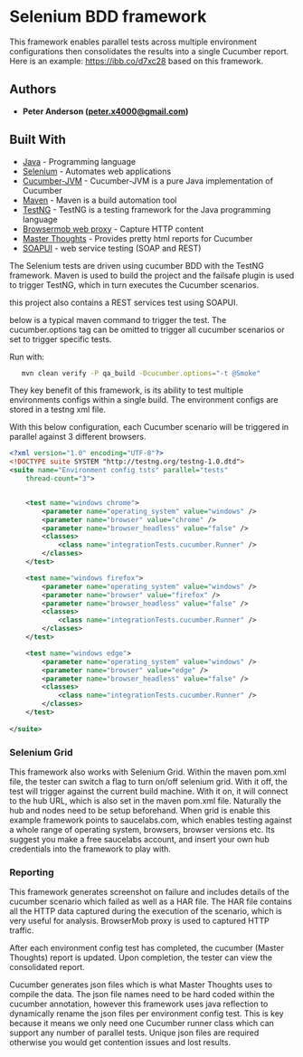 # Selenium BDD framework 

This framework enables parallel tests across multiple environment configurations then consolidates the results into a single Cucumber report. Here is an example: https://ibb.co/d7xc28 based on this framework.

## Authors

* **Peter Anderson (peter.x4000@gmail.com)** 

## Built With

* [Java](https://en.wikipedia.org/wiki/Java_(programming_language)) - Programming language
* [Selenium](https://en.wikipedia.org/wiki/Selenium_(software)) - Automates web applications
* [Cucumber-JVM](https://github.com/cucumber/cucumber-jvm) - Cucumber-JVM is a pure Java implementation of Cucumber
* [Maven](https://en.wikipedia.org/wiki/Apache_Maven) - Maven is a build automation tool
* [TestNG](https://en.wikipedia.org/wiki/TestNG) - TestNG is a testing framework for the Java programming language
* [Browsermob web proxy](https://github.com/lightbody/browsermob-proxy) - Capture HTTP content
* [Master Thoughts](https://mvnrepository.com/artifact/net.masterthought/cucumber-reporting) - Provides pretty html reports for Cucumber
* [SOAPUI](https://en.wikipedia.org/wiki/SoapUI) - web service testing (SOAP and REST)


The Selenium tests are driven using cucumber BDD with the TestNG framework. 
Maven is used to build the project and the failsafe plugin is used to trigger TestNG, which in turn executes the Cucumber scenarios.  

this project also contains a REST services test using SOAPUI. 

below is a typical maven command to trigger the test. The cucumber.options tag can be omitted to trigger all cucumber scenarios or set to trigger specific tests.   

Run with:
```bash
   mvn clean verify -P qa_build -Dcucumber.options="-t @Smoke"
```

They key benefit of this framework, is its ability to test multiple environments configs within a single build. 
The environment configs are stored in a testng xml file. 

With this below configuration, each Cucumber scenario will be triggered in parallel against 3 different browsers.
```xml
<?xml version="1.0" encoding="UTF-8"?>
<!DOCTYPE suite SYSTEM "http://testng.org/testng-1.0.dtd">
<suite name="Environment config tsts" parallel="tests"
	thread-count="3">


	<test name="windows chrome">
		<parameter name="operating_system" value="windows" />
		<parameter name="browser" value="chrome" />
		<parameter name="browser_headless" value="false" />
		<classes>
			<class name="integrationTests.cucumber.Runner" />
		</classes>
	</test>

	<test name="windows firefox">
		<parameter name="operating_system" value="windows" />
		<parameter name="browser" value="firefox" />
		<parameter name="browser_headless" value="false" />
		<classes>
			<class name="integrationTests.cucumber.Runner" />
		</classes>
	</test>

	<test name="windows edge">
		<parameter name="operating_system" value="windows" />
		<parameter name="browser" value="edge" />
		<parameter name="browser_headless" value="false" />
		<classes>
			<class name="integrationTests.cucumber.Runner" />
		</classes>
	</test>
	
</suite>
```

### Selenium Grid

This framework also works with Selenium Grid. Within the maven pom.xml file, the tester can switch a flag to turn on/off selenium grid. 
With it off, the test will trigger against the current build machine. With it on, it will connect to the hub URL, which is also set in the maven pom.xml file. Naturally the hub and nodes need to be setup beforehand. When grid is enable this example framework points to saucelabs.com, which enables testing against a whole range of operating system, browsers, browser versions etc. 
Its suggest you make a free saucelabs account, and insert your own hub credentials into the framework to play with.  

### Reporting

This framework generates screenshot on failure and includes details of the cucumber scenario which failed as well as a HAR file. The HAR file contains all the HTTP data captured during the execution of the scenario, which is very useful for analysis. BrowserMob proxy is used to captured HTTP traffic.

After each environment config test has completed, the cucumber (Master Thoughts) report is updated. Upon completion, the tester can view the consolidated report. 

Cucumber generates json files which is what Master Thoughts uses to compile the data. The json file names need to be hard coded within the cucumber annotation, however this framework uses java reflection to dynamically rename the json files per environment config test. This is key because it means we only need one Cucumber runner class which can support any number of parallel tests. Unique json files are required otherwise you would get contention issues and lost results.   

